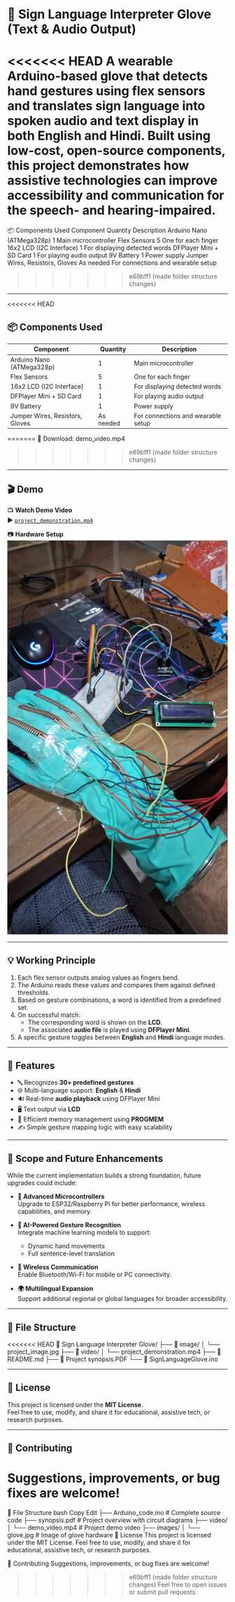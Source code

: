 # 🧤 Sign Language Interpreter Glove (Text & Audio Output)

<<<<<<< HEAD
A wearable Arduino-based glove that detects hand gestures using flex sensors and translates sign language into **spoken audio** and **text display** in both **English and Hindi**. Built using low-cost, open-source components, this project demonstrates how assistive technologies can improve accessibility and communication for the speech- and hearing-impaired.
=======
📦 Components Used
Component Quantity Description
Arduino Nano (ATMega328p) 1 Main microcontroller
Flex Sensors 5 One for each finger
16x2 LCD (I2C Interface) 1 For displaying detected words
DFPlayer Mini + SD Card 1 For playing audio output
9V Battery 1 Power supply
Jumper Wires, Resistors, Gloves As needed For connections and wearable setup
>>>>>>> e69bff1 (made folder structure changes)

---

<<<<<<< HEAD
## 📦 Components Used

| Component                  | Quantity | Description                            |
|---------------------------|----------|----------------------------------------|
| Arduino Nano (ATMega328p) | 1        | Main microcontroller                   |
| Flex Sensors              | 5        | One for each finger                    |
| 16x2 LCD (I2C Interface)  | 1        | For displaying detected words          |
| DFPlayer Mini + SD Card   | 1        | For playing audio output               |
| 9V Battery                | 1        | Power supply                           |
| Jumper Wires, Resistors, Gloves | As needed | For connections and wearable setup |
=======
📂 Download: demo_video.mp4
>>>>>>> e69bff1 (made folder structure changes)

---

## 🎬 Demo

📺 **Watch Demo Video**  
▶️ [`project_demonstration.mp4`](video/project_demonstration.mp4)

📷 **Hardware Setup**  
![Glove Hardware](image/project_image.jpg)

---

## 💡 Working Principle

1. Each flex sensor outputs analog values as fingers bend.
2. The Arduino reads these values and compares them against defined thresholds.
3. Based on gesture combinations, a word is identified from a predefined set.
4. On successful match:
   - The corresponding word is shown on the **LCD**.
   - The associated **audio file** is played using **DFPlayer Mini**.
5. A specific gesture toggles between **English** and **Hindi** language modes.

---

## 🧠 Features

- 🔤 Recognizes **30+ predefined gestures**
- 🌐 Multi-language support: **English** & **Hindi**
- 🔊 Real-time **audio playback** using DFPlayer Mini
- 🖥️ Text output via **LCD**
- 🧠 Efficient memory management using **PROGMEM**
- ✍️ Simple gesture mapping logic with easy scalability

---

## 🔮 Scope and Future Enhancements

While the current implementation builds a strong foundation, future upgrades could include:

- **🔧 Advanced Microcontrollers**  
  Upgrade to ESP32/Raspberry Pi for better performance, wireless capabilities, and memory.

- **🧠 AI-Powered Gesture Recognition**  
  Integrate machine learning models to support:
  - Dynamic hand movements
  - Full sentence-level translation

- **📡 Wireless Communication**  
  Enable Bluetooth/Wi-Fi for mobile or PC connectivity.

- **🌍 Multilingual Expansion**  
  Support additional regional or global languages for broader accessibility.

---

## 📁 File Structure

<<<<<<< HEAD
📁 Sign Language Interpreter Glove/
├── 📂 image/
│ └── project_image.jpg
├── 📂 video/
│ └── project_demonstration.mp4
├── 📄 README.md
├── 📄 Project synopsis.PDF
└── 📄 SignLanguageGlove.ino


---

## 📜 License

This project is licensed under the **MIT License**.  
Feel free to use, modify, and share it for educational, assistive tech, or research purposes.

---

## 🤝 Contributing

Suggestions, improvements, or bug fixes are welcome!  
=======
📁 File Structure
bash
Copy
Edit
├── Arduino_code.ino # Complete source code
├── synopsis.pdf # Project overview with circuit diagrams
├── video/
│ └── demo_video.mp4 # Project demo video
├── images/
│ └── glove.jpg # Image of glove hardware
📜 License
This project is licensed under the MIT License.
Feel free to use, modify, and share it for educational, assistive tech, or research purposes.

🤝 Contributing
Suggestions, improvements, or bug fixes are welcome!
>>>>>>> e69bff1 (made folder structure changes)
Feel free to open issues or submit pull requests.
